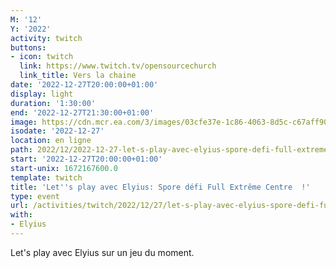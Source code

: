 ```yaml
---
M: '12'
Y: '2022'
activity: twitch
buttons:
- icon: twitch
  link: https://www.twitch.tv/opensourcechurch
  link_title: Vers la chaine
date: '2022-12-27T20:00:00+01:00'
display: light
duration: '1:30:00'
end: '2022-12-27T21:30:00+01:00'
image: https://cdn.mcr.ea.com/3/images/03cfe37e-1c86-4063-8d5c-c67aff90a293/1587735143-0x0-0-0.jpg
isodate: '2022-12-27'
location: en ligne
path: 2022/12/2022-12-27-let-s-play-avec-elyius-spore-defi-full-extreme-centre.md
start: '2022-12-27T20:00:00+01:00'
start-unix: 1672167600.0
template: twitch
title: 'Let''s play avec Elyius: Spore défi Full Extrême Centre  !'
type: event
url: /activities/twitch/2022/12/27/let-s-play-avec-elyius-spore-defi-full-extreme-centre
with:
- Elyius
---
```

Let's play avec Elyius sur un jeu du moment.